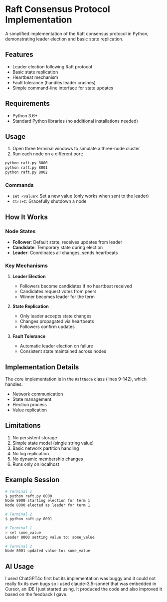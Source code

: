 # Raft Consensus Protocol Implementation

A simplified implementation of the Raft consensus protocol in Python, demonstrating leader election and basic state replication.

## Features

- Leader election following Raft protocol
- Basic state replication
- Heartbeat mechanism
- Fault tolerance (handles leader crashes)
- Simple command-line interface for state updates

## Requirements

- Python 3.6+
- Standard Python libraries (no additional installations needed)

## Usage

1. Open three terminal windows to simulate a three-node cluster
2. Run each node on a different port:

```bash
python raft.py 8000
python raft.py 8001
python raft.py 8002
```

### Commands

- `set <value>`: Set a new value (only works when sent to the leader)
- `Ctrl+C`: Gracefully shutdown a node

## How It Works

### Node States
- **Follower**: Default state, receives updates from leader
- **Candidate**: Temporary state during election
- **Leader**: Coordinates all changes, sends heartbeats

### Key Mechanisms

1. **Leader Election**
   - Followers become candidates if no heartbeat received
   - Candidates request votes from peers
   - Winner becomes leader for the term

2. **State Replication**
   - Only leader accepts state changes
   - Changes propagated via heartbeats
   - Followers confirm updates

3. **Fault Tolerance**
   - Automatic leader election on failure
   - Consistent state maintained across nodes

## Implementation Details

The core implementation is in the `RaftNode` class (lines 9-142), which handles:
- Network communication
- State management
- Election process
- Value replication

## Limitations

1. No persistent storage
2. Simple state model (single string value)
3. Basic network partition handling
4. No log replication
5. No dynamic membership changes
6. Runs only on localhost

## Example Session

```bash
# Terminal 1
$ python raft.py 8000
Node 8000 starting election for term 1
Node 8000 elected as leader for term 1

# Terminal 2
$ python raft.py 8001

# Terminal 1
> set some_value
Leader 8000 setting value to: some_value

# Terminal 2
Node 8001 updated value to: some_value
```

## AI Usage
I used ChatGPT4o first but its implementation was buggy and it could not really fix its own bugs so I used claude-3.5-sonnet that was embedded in Cursor, an IDE I just started using. It produced the code and also improved it based on the feedback I gave. 